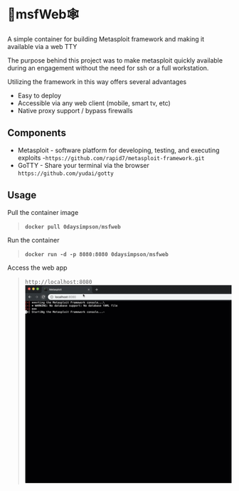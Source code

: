 # 💉msfWeb🕸️

A simple container for building Metasploit framework and making it available via a web TTY

   The purpose behind this project was to make metasploit quickly available during an engagement without the need for ssh or a full workstation. 
   
   Utilizing the framework in this way offers several advantages
   
   * Easy to deploy
   * Accessible via any web client (mobile, smart tv, etc)
   * Native proxy support / bypass firewalls
   

    
## Components

* Metasploit -  software platform for developing, testing, and executing exploits -`https://github.com/rapid7/metasploit-framework.git`
* GoTTY - Share your terminal via the browser `https://github.com/yudai/gotty`

## Usage

Pull the container image
>**`docker pull 0daysimpson/msfweb`**

Run the container
>**`docker run -d -p 8080:8080 0daysimpson/msfweb`**

Access the web app
>`http://localhost:8080`
><img src=".\msfweb.gif">

